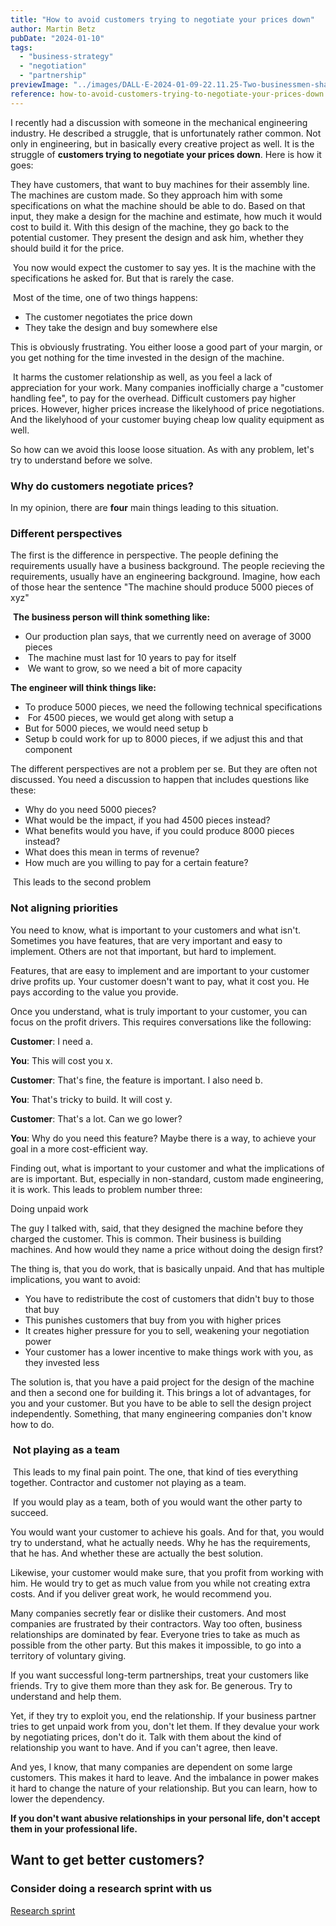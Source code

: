 ```yaml
---
title: "How to avoid customers trying to negotiate your prices down"
author: Martin Betz
pubDate: "2024-01-10"
tags:
  - "business-strategy"
  - "negotiation"
  - "partnership"
previewImage: "../images/DALL·E-2024-01-09-22.11.25-Two-businessmen-shaking-hands-symbolizing-their-good-business-partnership.-The-image-is-in-a-watercolor-and-geometric-style-featuring-colors-of-blue.png"
reference: how-to-avoid-customers-trying-to-negotiate-your-prices-down
---
```


I recently had a discussion with someone in the mechanical engineering industry. He described a struggle, that is unfortunately rather common. Not only in engineering, but in basically every creative project as well. It is the struggle of **customers trying to negotiate your prices down**. Here is how it goes:

They have customers, that want to buy machines for their assembly line. The machines are custom made. So they approach him with some specifications on what the machine should be able to do. Based on that input, they make a design for the machine and estimate, how much it would cost to build it. With this design of the machine, they go back to the potential customer. They present the design and ask him, whether they should build it for the price.

 You now would expect the customer to say yes. It is the machine with the specifications he asked for. But that is rarely the case.

 Most of the time, one of two things happens:

- The customer negotiates the price down
- They take the design and buy somewhere else 

This is obviously frustrating. You either loose a good part of your margin, or you get nothing for the time invested in the design of the machine.

 It harms the customer relationship as well, as you feel a lack of appreciation for your work. Many companies inofficially charge a "customer handling fee", to pay for the overhead. Difficult customers pay higher prices. However, higher prices increase the likelyhood of price negotiations. And the likelyhood of your customer buying cheap low quality equipment as well.

So how can we avoid this loose loose situation. As with any problem, let's try to understand before we solve.

### Why do customers negotiate prices?

In my opinion, there are **four** main things leading to this situation.

### Different perspectives

The first is the difference in perspective. The people defining the requirements usually have a business background. The people recieving the requirements, usually have an engineering background. Imagine, how each of those hear the sentence "The machine should produce 5000 pieces of xyz"

 **The business person will think something like:**

- Our production plan says, that we currently need on average of 3000 pieces
-  The machine must last for 10 years to pay for itself
-  We want to grow, so we need a bit of more capacity 

**The engineer will think things like:**

- To produce 5000 pieces, we need the following technical specifications
-  For 4500 pieces, we would get along with setup a
- But for 5000 pieces, we would need setup b
- Setup b could work for up to 8000 pieces, if we adjust this and that component 

The different perspectives are not a problem per se. But they are often not discussed. You need a discussion to happen that includes questions like these:

- Why do you need 5000 pieces?
- What would be the impact, if you had 4500 pieces instead?
- What benefits would you have, if you could produce 8000 pieces instead?
- What does this mean in terms of revenue?
- How much are you willing to pay for a certain feature?

 This leads to the second problem

### Not aligning priorities

You need to know, what is important to your customers and what isn't. Sometimes you have features, that are very important and easy to implement. Others are not that important, but hard to implement.

Features, that are easy to implement and are important to your customer drive profits up. Your customer doesn't want to pay, what it cost you. He pays according to the value you provide.

Once you understand, what is truly important to your customer, you can focus on the profit drivers. This requires conversations like the following:

**Customer**: I need a.

**You**: This will cost you x.

**Customer**: That's fine, the feature is important. I also need b.

**You**: That's tricky to build. It will cost y.

**Customer**: That's a lot. Can we go lower?

**You**: Why do you need this feature? Maybe there is a way, to achieve your goal in a more cost-efficient way.

Finding out, what is important to your customer and what the implications of are is important. But, especially in non-standard, custom made engineering, it is work. This leads to problem number three:

Doing unpaid work

The guy I talked with, said, that they designed the machine before they charged the customer. This is common. Their business is building machines. And how would they name a price without doing the design first?

The thing is, that you do work, that is basically unpaid. And that has multiple implications, you want to avoid:

- You have to redistribute the cost of customers that didn't buy to those that buy
- This punishes customers that buy from you with higher prices
- It creates higher pressure for you to sell, weakening your negotiation power
- Your customer has a lower incentive to make things work with you, as they invested less 

The solution is, that you have a paid project for the design of the machine and then a second one for building it. This brings a lot of advantages, for you and your customer. But you have to be able to sell the design project independently. Something, that many engineering companies don't know how to do.

###  Not playing as a team

 This leads to my final pain point. The one, that kind of ties everything together. Contractor and customer not playing as a team.

 If you would play as a team, both of you would want the other party to succeed.

You would want your customer to achieve his goals. And for that, you would try to understand, what he actually needs. Why he has the requirements, that he has. And whether these are actually the best solution.

Likewise, your customer would make sure, that you profit from working with him. He would try to get as much value from you while not creating extra costs. And if you deliver great work, he would recommend you.

Many companies secretly fear or dislike their customers. And most companies are frustrated by their contractors. Way too often, business relationships are dominated by fear. Everyone tries to take as much as possible from the other party. But this makes it impossible, to go into a territory of voluntary giving.

If you want successful long-term partnerships, treat your customers like friends. Try to give them more than they ask for. Be generous. Try to understand and help them.

Yet, if they try to exploit you, end the relationship. If your business partner tries to get unpaid work from you, don't let them. If they devalue your work by negotiating prices, don't do it. Talk with them about the kind of relationship you want to have. And if you can't agree, then leave.

And yes, I know, that many companies are dependent on some large customers. This makes it hard to leave. And the imbalance in power makes it hard to change the nature of your relationship. But you can learn, how to lower the dependency.

**If you don't want abusive relationships in your personal life, don't accept them in your professional life.**



## Want to get better customers?

### Consider doing a research sprint with us

[Research sprint](https://utxo.solutions/services/jobs-to-be-done-agency/)
